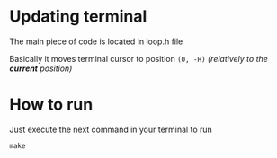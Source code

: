 # Updating terminal
The main piece of code is located in loop.h file

Basically it moves terminal cursor to position `(0, -H)` *(relatively to the **current** position)*

# How to run
Just execute the next command in your terminal to run

```
make
```